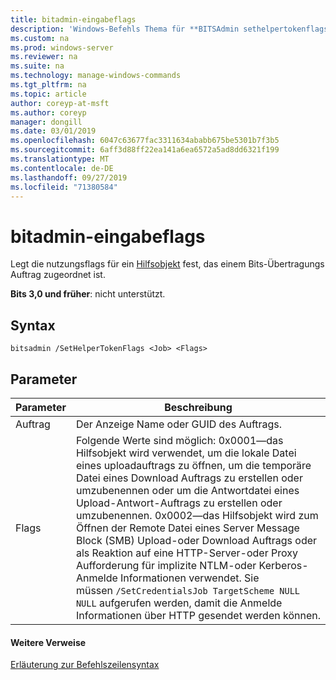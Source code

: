 ```yaml
---
title: bitadmin-eingabeflags
description: 'Windows-Befehls Thema für **BITSAdmin sethelpertokenflags** : legt die nutzungsflags für ein Hilfsobjekt fest, das einem Bits-Übertragungs Auftrag zugeordnet ist.'
ms.custom: na
ms.prod: windows-server
ms.reviewer: na
ms.suite: na
ms.technology: manage-windows-commands
ms.tgt_pltfrm: na
ms.topic: article
author: coreyp-at-msft
ms.author: coreyp
manager: dongill
ms.date: 03/01/2019
ms.openlocfilehash: 6047c63677fac3311634ababb675be5301b7f3b5
ms.sourcegitcommit: 6aff3d88ff22ea141a6ea6572a5ad8dd6321f199
ms.translationtype: MT
ms.contentlocale: de-DE
ms.lasthandoff: 09/27/2019
ms.locfileid: "71380584"
---
```

# <a name="bitsadmin-sethelpertokenflags"></a>bitadmin-eingabeflags

Legt die nutzungsflags für ein [Hilfsobjekt](/windows/desktop/bits/helper-tokens-for-bits-transfer-jobs) fest, das einem Bits-Übertragungs Auftrag zugeordnet ist.

**Bits 3,0 und früher**: nicht unterstützt.

## <a name="syntax"></a>Syntax

```
bitsadmin /SetHelperTokenFlags <Job> <Flags>
```

## <a name="parameters"></a>Parameter

|Parameter|Beschreibung|
|---------|-----------|
|Auftrag|Der Anzeige Name oder GUID des Auftrags.|
|Flags|Folgende Werte sind möglich: 0x0001&mdash;das Hilfsobjekt wird verwendet, um die lokale Datei eines uploadauftrags zu öffnen, um die temporäre Datei eines Download Auftrags zu erstellen oder umzubenennen oder um die Antwortdatei eines Upload-Antwort-Auftrags zu erstellen oder umzubenennen. 0x0002&mdash;das Hilfsobjekt wird zum Öffnen der Remote Datei eines Server Message Block (SMB) Upload-oder Download Auftrags oder als Reaktion auf eine HTTP-Server-oder Proxy Aufforderung für implizite NTLM-oder Kerberos-Anmelde Informationen verwendet. Sie müssen `/SetCredentialsJob TargetScheme NULL NULL` aufgerufen werden, damit die Anmelde Informationen über HTTP gesendet werden können.|

#### <a name="additional-references"></a>Weitere Verweise

[Erläuterung zur Befehlszeilensyntax](command-line-syntax-key.md)
